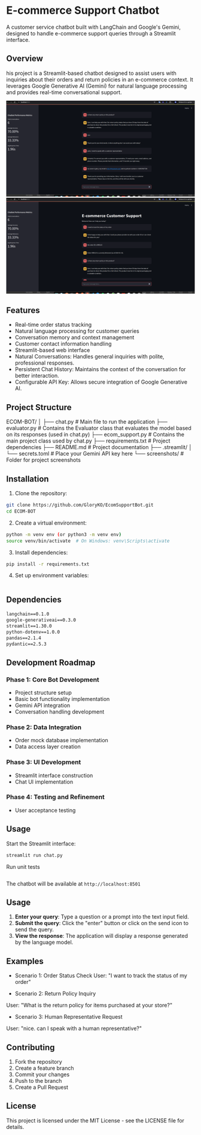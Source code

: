 # E-commerce Support Chatbot

A customer service chatbot built with LangChain and Google's Gemini, designed to handle e-commerce support queries through a Streamlit interface.

## Overview

his project is a Streamlit-based chatbot designed to assist users with inquiries about their orders and return policies in an e-commerce context. It leverages Google Generative AI (Gemini) for natural language processing and provides real-time conversational support.

![Main Interface](screenshots/ecombot.png)
![Main Interface](screenshots/ecombot2.png)

## Features

- Real-time order status tracking
- Natural language processing for customer queries
- Conversation memory and context management
- Customer contact information handling
- Streamlit-based web interface
- Natural Conversations: Handles general inquiries with polite, professional responses.
- Persistent Chat History: Maintains the context of the conversation for better interaction.
- Configurable API Key: Allows secure integration of Google Generative AI.


## Project Structure
ECOM-BOT/
│
├── chat.py                 # Main file to run the application
├── evaluator.py            # Contains the Evaluator class that evaluates the model based on its responses (used in chat.py)
├── ecom_support.py         # Contains the main project class used by chat.py
├── requirements.txt        # Project dependencies
├── README.md               # Project documentation
├── .streamlit/
│   └── secrets.toml        # Place your Gemini API key here
└── screenshots/            # Folder for project screenshots



## Installation

1. Clone the repository:
```bash
git clone https://github.com/GloryKO/EcomSupportBot.git
cd ECOM-BOT
```

2. Create a virtual environment:
```bash
python -m venv env (or python3 -m venv env)
source venv/bin/activate  # On Windows: venv\Scripts\activate
```

3. Install dependencies:
```bash
pip install -r requirements.txt
```

4. Set up environment variables:
```place your API key in .streamlit/secrets.toml
```

## Dependencies

```
langchain==0.1.0
google-generativeai==0.3.0
streamlit==1.30.0
python-dotenv==1.0.0
pandas==2.1.4
pydantic==2.5.3
```

## Development Roadmap

### Phase 1: Core Bot Development
- Project structure setup
- Basic bot functionality implementation
- Gemini API integration
- Conversation handling development

### Phase 2: Data Integration
- Order  mock database implementation
- Data access layer creation

### Phase 3: UI Development
- Streamlit interface construction
- Chat UI implementation

### Phase 4: Testing and Refinement

- User acceptance testing

## Usage

Start the Streamlit interface:
```bash
streamlit run chat.py
```
Run unit tests

```python -m unittest test.py
```

The chatbot will be available at `http://localhost:8501`

## Usage

1. **Enter your query**: Type a question or a prompt into the text input field.
2. **Submit the query**: Click the "enter" button or click on the send icon to send the query.
3. **View the response**: The application will display a response generated by the language model.

## Examples
- Scenario 1: Order Status Check
User: "I want to track the status of my order"

- Scenario 2: Return Policy Inquiry

User: "What is the return policy for items purchased at your store?"

- Scenario 3: Human Representative Request

User: "nice. can I speak with a human representative?"


## Contributing

1. Fork the repository
2. Create a feature branch
3. Commit your changes
4. Push to the branch
5. Create a Pull Request

## License

This project is licensed under the MIT License - see the LICENSE file for details.